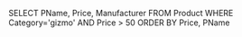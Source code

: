 SELECT PName, Price, Manufacturer
FROM Product
WHERE Category='gizmo' AND Price > 50
ORDER BY Price, PName